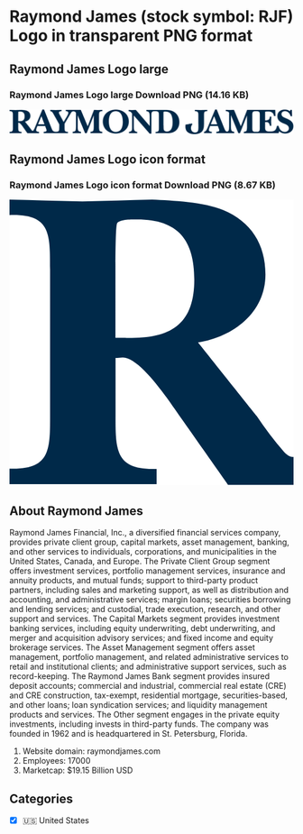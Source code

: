 # Raymond James (stock symbol: RJF) Logo in transparent PNG format

## Raymond James Logo large

### Raymond James Logo large Download PNG (14.16 KB)

![Raymond James Logo large Download PNG (14.16 KB)](/img/orig/RJF_BIG-266338ed.png)

## Raymond James Logo icon format

### Raymond James Logo icon format Download PNG (8.67 KB)

![Raymond James Logo icon format Download PNG (8.67 KB)](/img/orig/RJF-1a431933.png)

## About Raymond James

Raymond James Financial, Inc., a diversified financial services company, provides private client group, capital markets, asset management, banking, and other services to individuals, corporations, and municipalities in the United States, Canada, and Europe. The Private Client Group segment offers investment services, portfolio management services, insurance and annuity products, and mutual funds; support to third-party product partners, including sales and marketing support, as well as distribution and accounting, and administrative services; margin loans; securities borrowing and lending services; and custodial, trade execution, research, and other support and services. The Capital Markets segment provides investment banking services, including equity underwriting, debt underwriting, and merger and acquisition advisory services; and fixed income and equity brokerage services. The Asset Management segment offers asset management, portfolio management, and related administrative services to retail and institutional clients; and administrative support services, such as record-keeping. The Raymond James Bank segment provides insured deposit accounts; commercial and industrial, commercial real estate (CRE) and CRE construction, tax-exempt, residential mortgage, securities-based, and other loans; loan syndication services; and liquidity management products and services. The Other segment engages in the private equity investments, including invests in third-party funds. The company was founded in 1962 and is headquartered in St. Petersburg, Florida.

1. Website domain: raymondjames.com
2. Employees: 17000
3. Marketcap: $19.15 Billion USD


## Categories
- [x] 🇺🇸 United States
